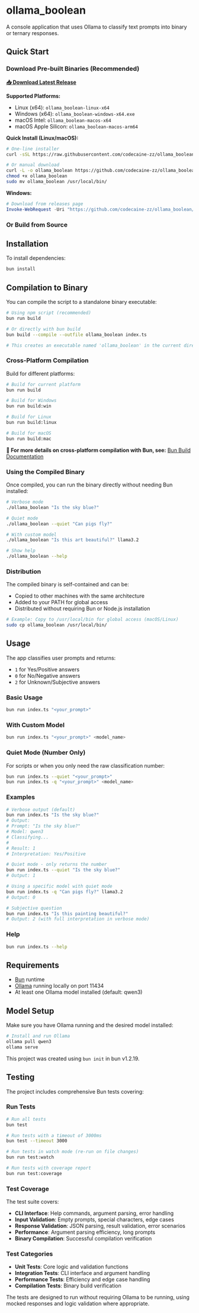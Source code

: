 # ollama_boolean

A console application that uses Ollama to classify text prompts into binary or ternary responses.

## Quick Start

### Download Pre-built Binaries (Recommended)

**[📥 Download Latest Release](https://github.com/codecaine-zz/ollama_boolean/releases/latest)**

**Supported Platforms:**

- Linux (x64): `ollama_boolean-linux-x64`
- Windows (x64): `ollama_boolean-windows-x64.exe`
- macOS Intel: `ollama_boolean-macos-x64`
- macOS Apple Silicon: `ollama_boolean-macos-arm64`

**Quick Install (Linux/macOS):**

```bash
# One-line installer
curl -sSL https://raw.githubusercontent.com/codecaine-zz/ollama_boolean/main/install.sh | bash

# Or manual download
curl -L -o ollama_boolean https://github.com/codecaine-zz/ollama_boolean/releases/latest/download/ollama_boolean-linux-x64
chmod +x ollama_boolean
sudo mv ollama_boolean /usr/local/bin/
```

**Windows:**

```powershell
# Download from releases page
Invoke-WebRequest -Uri "https://github.com/codecaine-zz/ollama_boolean/releases/latest/download/ollama_boolean-windows-x64.exe" -OutFile "ollama_boolean.exe"
```

### Or Build from Source

## Installation

To install dependencies:

```bash
bun install
```

## Compilation to Binary

You can compile the script to a standalone binary executable:

```bash
# Using npm script (recommended)
bun run build

# Or directly with bun build
bun build --compile --outfile ollama_boolean index.ts

# This creates an executable named 'ollama_boolean' in the current directory
```

### Cross-Platform Compilation

Build for different platforms:

```bash
# Build for current platform
bun run build

# Build for Windows
bun run build:win

# Build for Linux
bun run build:linux

# Build for macOS
bun run build:mac
```

**📖 For more details on cross-platform compilation with Bun, see:** [Bun Build Documentation](https://bun.sh/docs/bundler/executables#cross-compile-to-other-platforms)

### Using the Compiled Binary

Once compiled, you can run the binary directly without needing Bun installed:

```bash
# Verbose mode
./ollama_boolean "Is the sky blue?"

# Quiet mode
./ollama_boolean --quiet "Can pigs fly?"

# With custom model
./ollama_boolean "Is this art beautiful?" llama3.2

# Show help
./ollama_boolean --help
```

### Distribution

The compiled binary is self-contained and can be:
- Copied to other machines with the same architecture
- Added to your PATH for global access
- Distributed without requiring Bun or Node.js installation

```bash
# Example: Copy to /usr/local/bin for global access (macOS/Linux)
sudo cp ollama_boolean /usr/local/bin/
```

## Usage

The app classifies user prompts and returns:

- `1` for Yes/Positive answers
- `0` for No/Negative answers  
- `2` for Unknown/Subjective answers

### Basic Usage

```bash
bun run index.ts "<your_prompt>"
```

### With Custom Model

```bash
bun run index.ts "<your_prompt>" <model_name>
```

### Quiet Mode (Number Only)

For scripts or when you only need the raw classification number:

```bash
bun run index.ts --quiet "<your_prompt>"
bun run index.ts -q "<your_prompt>" <model_name>
```

### Examples

```bash
# Verbose output (default)
bun run index.ts "Is the sky blue?"
# Output:
# Prompt: "Is the sky blue?"
# Model: qwen3
# Classifying...
# 
# Result: 1
# Interpretation: Yes/Positive

# Quiet mode - only returns the number
bun run index.ts --quiet "Is the sky blue?"
# Output: 1

# Using a specific model with quiet mode
bun run index.ts -q "Can pigs fly?" llama3.2
# Output: 0

# Subjective question
bun run index.ts "Is this painting beautiful?"
# Output: 2 (with full interpretation in verbose mode)
```

### Help

```bash
bun run index.ts --help
```

## Requirements

- [Bun](https://bun.com) runtime
- [Ollama](https://ollama.ai) running locally on port 11434
- At least one Ollama model installed (default: qwen3)

## Model Setup

Make sure you have Ollama running and the desired model installed:

```bash
# Install and run Ollama
ollama pull qwen3
ollama serve
```

This project was created using `bun init` in bun v1.2.19.

## Testing

The project includes comprehensive Bun tests covering:

### Run Tests

```bash
# Run all tests
bun test

# Run tests with a timeout of 3000ms
bun test --timeout 3000

# Run tests in watch mode (re-run on file changes)
bun run test:watch

# Run tests with coverage report
bun run test:coverage
```

### Test Coverage

The test suite covers:

- **CLI Interface**: Help commands, argument parsing, error handling
- **Input Validation**: Empty prompts, special characters, edge cases
- **Response Validation**: JSON parsing, result validation, error scenarios
- **Performance**: Argument parsing efficiency, long prompts
- **Binary Compilation**: Successful compilation verification

### Test Categories

- **Unit Tests**: Core logic and validation functions
- **Integration Tests**: CLI interface and argument handling
- **Performance Tests**: Efficiency and edge case handling
- **Compilation Tests**: Binary build verification

The tests are designed to run without requiring Ollama to be running, using mocked responses and logic validation where appropriate.
